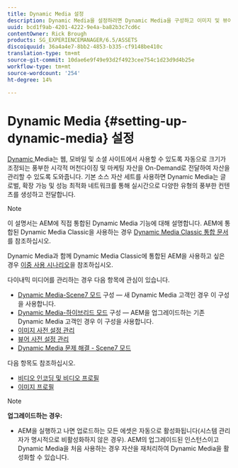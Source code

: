 ```yaml
---
title: Dynamic Media 설정
description: Dynamic Media을 설정하려면 Dynamic Media을 구성하고 이미지 및 뷰어 사전 설정을 관리해야 합니다.
uuid: bcd1f9ab-4201-4222-9e4a-ba82b3c7cd6c
contentOwner: Rick Brough
products: SG_EXPERIENCEMANAGER/6.5/ASSETS
discoiquuid: 36a4a4e7-8bb2-4853-b335-cf9148be410c
translation-type: tm+mt
source-git-commit: 10dae6e9f49e93d2f4923cee754c1d23d9d4b25e
workflow-type: tm+mt
source-wordcount: '254'
ht-degree: 14%

---
```



# Dynamic Media {#setting-up-dynamic-media} 설정

[Dynamic ](https://www.adobe.com/solutions/web-experience-management/dynamic-media.html) Media는 웹, 모바일 및 소셜 사이트에서 사용할 수 있도록 자동으로 크기가 조정되는 풍부한 시각적 머천다이징 및 마케팅 자산을 On-Demand로 전달하여 자산을 관리할 수 있도록 도와줍니다. 기본 소스 자산 세트를 사용하면 Dynamic Media는 글로벌, 확장 가능 및 성능 최적화 네트워크를 통해 실시간으로 다양한 유형의 풍부한 컨텐츠를 생성하고 전달합니다.

>[!NOTE]
>
>이 설명서는 AEM에 직접 통합된 Dynamic Media 기능에 대해 설명합니다. AEM에 통합된 Dynamic Media Classic을 사용하는 경우 [Dynamic Media Classic 통합 문서](/help/sites-administering/scene7.md)를 참조하십시오.
>
>Dynamic Media과 함께 Dynamic Media Classic에 통합된 AEM을 사용하고 싶은 경우 [이중 사용 시나리오](/help/sites-administering/scene7.md#dual-use-scenario)을 참조하십시오.

다이내믹 미디어를 관리하는 경우 다음 항목에 관심이 있습니다.

* [Dynamic Media-Scene7 모드](config-dms7.md)  구성 — 새 Dynamic Media 고객인 경우 이 구성을 사용합니다.
* [Dynamic Media-하이브리드 모드](config-dynamic.md)  구성 — AEM을 업그레이드하는 기존 Dynamic Media 고객인 경우 이 구성을 사용합니다.
* [이미지 사전 설정 관리](managing-image-presets.md)
* [뷰어 사전 설정 관리](managing-viewer-presets.md)
* [Dynamic Media 문제 해결 - Scene7 모드](troubleshoot-dms7.md)

다음 항목도 참조하십시오.

* [비디오 인코딩 및 비디오 프로필](video-profiles.md)
* [이미지 프로필](image-profiles.md)

>[!NOTE]
>
>**업그레이드하는 경우:**
>
>* AEM을 실행하고 나면 업로드하는 모든 에셋은 자동으로 활성화됩니다(시스템 관리자가 명시적으로 비활성화하지 않은 경우). AEM의 업그레이드된 인스턴스이고 Dynamic Media을 처음 사용하는 경우 자산을 재처리하여 Dynamic Media을 활성화할 수 있습니다.